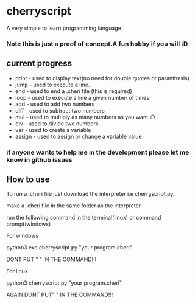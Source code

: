 # cherryscript
A very simple to learn programming language
### Note this is just a proof of concept.A fun hobby if you will :D
## current progress
* print - used to display text(no need for double quotes or paranthesis)
* jump - used to execute a line.
* end - used to end a .cheri file (this is required)
* loop - used to execute a line a given number of times
* add - used to add two numbers
* diff - used to subtract two numbers
* mul - used to multiply as many numbers as you want :D
* div - used to divide two numbers
* var - used to create a variable
* assign - used to assign or change a variable value

 ### if anyone wants to help me in the development please let me know in github issues
## How to use
<p>To run a .cheri file just download the interpreter i.e cherryscript.py.
<p>make a .cheri file in the same folder as the interpreter
<p>run the following command in the terminal(linux) or command prompt(windows)
<p>For windows
<p>python3.exe cherryscript.py "your program.cheri"
<p>DONT PUT " " IN THE COMMAND!!!

<p>For linux
<p>python3 cherryscript.py "your program.cheri"
<p>AGAIN DONT PUT" " IN THE COMMAND!!!

